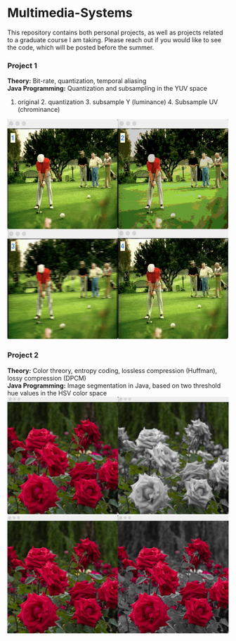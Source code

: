 # Multimedia-Systems

This repository contains both personal projects, as well as projects related to a graduate course I am taking. 
Please reach out if you would like to see the code, which will be posted before the summer. 

### Project 1
<b>Theory:</b> Bit-rate, quantization, temporal aliasing <br>
<b>Java Programming:</b> Quantization and subsampling in the YUV space
1. original  2. quantization 3. subsample Y (luminance) 4. Subsample UV (chrominance)
<img src="https://github.com/spesavento/Multimedia-Systems/blob/main/Project_1/project1_image2.png" width="510" height="500">

### Project 2
<b>Theory:</b> Color threory, entropy coding, lossless compression (Huffman), lossy compression (DPCM) <br>
<b>Java Programming:</b> Image segmentation in Java, based on two threshold hue values in the HSV color space
 <img src="https://github.com/spesavento/Multimedia-Systems/blob/main/Project_2/60_120_hsv.png" width="511" height="267.5">
 <img src="https://github.com/spesavento/Multimedia-Systems/blob/main/Project_2/320_359_hsv.png" width="511" height="267.5">
